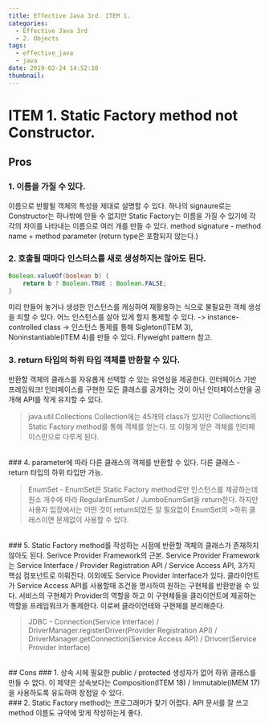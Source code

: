 ```yaml
---
title: Effective Java 3rd. ITEM 1.
categories:
  - Effective Java 3rd
  - 2. Objects
tags:
  - effective_java
  - java
date: 2019-02-24 14:52:10
thumbnail:
---
```


# ITEM 1. Static Factory method not Constructor.
## Pros
### 1. 이름을 가질 수 있다.
이름으로 반활될 객체의 특성을 제대로 설명할 수 있다.
하나의 signaure로는 Constructor는 하나밖에 만들 수 없지만 Static Factory는 이름을 가질 수 있기에 각각의 차이를 나타내는 이름으로 여러 개를 만들 수 있다.
 method signature - method name + method parameter (return type은 포함되지 않는다.)
<br/>
### 2. 호출될 때마다 인스터스를 새로 생성하지는 않아도 된다.
```java
Boolean.valueOf(boolean b) {
    return b ? Boolean.TRUE : Boolean.FALSE;
}
```
미리 만들어 놓거나 생성한 인스턴스를 캐싱하여 재활용하는 식으로 불필요한 객체 생성을 피할 수 있다.
어느 인스턴스를 살아 있게 할지 통제할 수 있다. -> instance-controlled class
  -> 인스턴스 통제를 통해 Sigleton(ITEM 3), Noninstantiable(ITEM 4)를 만들 수 있다.
Flyweight pattern 참고.
<br/>
### 3. return 타입의 하위 타입 객체를 반환할 수 있다.
반환할 객체의 클래스를 자유롭게 선택할 수 있는 유연성을 제공한다.
인터페이스 기반 프레임워크! 인터페이스를 구현한 모든 클래스를 공개하는 것이 아닌 인터페이스만을 공개해 API를 작게 유지할 수 있다.

> java.util.Collections
Collection에는 45개의 class가 있지만 Collections의 Static Factory method를 통해 객체를 얻는다. 또 이렇게 얻은 객체를 인터페이스만으로 다루게 된다.

<br/>
### 4. parameter에 따라 다른 클래스의 객체를 반환할 수 있다.
다른 클래스 - return 타입의 하위 타입만 가능.

> EnumSet - EnumSet은 Static Factory method로만 인스턴스를 제공하는데 원소 개수에 따라 RegularEnumSet / JumboEnumSet을 return한다.
하지만 사용자 입장에서는 어떤 것이 return되었든 알 필요없이 EnumSet의 >하위 클래스이면 문제없이 사용할 수 있다.

<br/>
### 5. Static Factory method를 작성하는 시점에 반환할 객체의 클래스가 존재하지 않아도 된다.
Serivce Provider Framework의 근본.
Service Provider Framework는 Service Interface / Provider Registration API / Service Access API, 3가지 핵심 컴포넌트로 이뤄진다. 이외에도 Service Provider Interface가 있다.
클라이언트가 Service Access API를 사용할때 조건을 명시하여 원하는 구현체를 반환받을 수 있다.
서비스의 구현체가 Provider의 역할을 하고 이 구현체들을 클라이언트에 제공하는 역할을 프레임워크가 통제한다. 이로써 클라이언테와 구현체를 분리해준다.

> JDBC - Connection(Service Interface) / DriverManager.registerDriver(Provider Registration API) / DriverManager.getConnection(Service Access API) / Drivcer(Service Provider Interface)

<br/>
## Cons
### 1. 상속 시에 필요한 public / protected 생성자가 없어 하위 클래스를 만들 수 없다.
이 제약은 상속보다는 Composition(ITEM 18) / Immutable(IMEM 17)을 사용하도록 유도하여 장점일 수 있다.
<br/>
### 2. Static Factory method는 프로그래머가 찾기 어렵다.
API 문서를 잘 쓰고 method 이름도 규약에 맞게 작성하는게 좋다.
